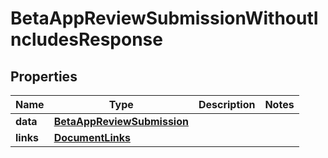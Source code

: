 

# BetaAppReviewSubmissionWithoutIncludesResponse


## Properties

| Name | Type | Description | Notes |
|------------ | ------------- | ------------- | -------------|
|**data** | [**BetaAppReviewSubmission**](BetaAppReviewSubmission.md) |  |  |
|**links** | [**DocumentLinks**](DocumentLinks.md) |  |  |



